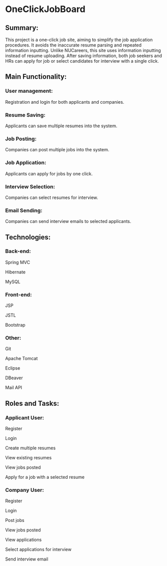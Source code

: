 # OneClickJobBoard
## Summary:
This project is a one-click job site, aiming to simplify the job application procedures. It avoids the inaccurate resume parsing and repeated information inputting. Unlike NUCareers, this site uses information inputting instead of resume uploading. After saving information, both job seekers and HRs can apply for job or select candidates for interview with a single click. 

## Main Functionality:
### User management: 

Registration and login for both applicants and companies.

### Resume Saving: 

Applicants can save multiple resumes into the system.

### Job Posting: 

Companies can post multiple jobs into the system.

### Job Application: 

Applicants can apply for jobs by one click.

### Interview Selection: 

Companies can select resumes for interview.

### Email Sending: 

Companies can send interview emails to selected applicants.

## Technologies:
### Back-end:

Spring MVC

Hibernate

MySQL

### Front-end:

JSP

JSTL

Bootstrap

### Other:

Git

Apache Tomcat

Eclipse

DBeaver

Mail API

## Roles and Tasks:

### Applicant User:

Register

Login

Create multiple resumes

View existing resumes

View jobs posted

Apply for a job with a selected resume

### Company User:

Register

Login

Post jobs

View jobs posted

View applications

Select applications for interview

Send interview email
